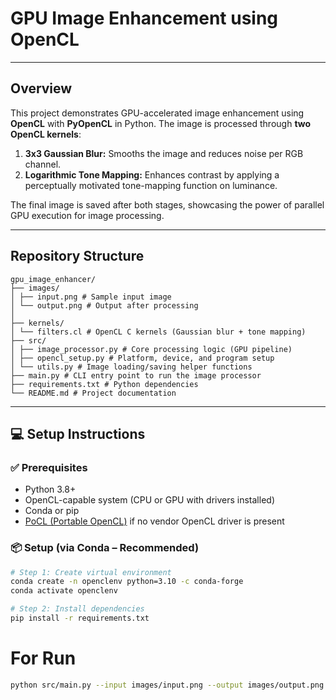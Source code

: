 #  GPU Image Enhancement using OpenCL

---
##  Overview

This project demonstrates GPU-accelerated image enhancement using **OpenCL** with **PyOpenCL** in Python. The image is processed through **two OpenCL kernels**:

1. **3x3 Gaussian Blur:** Smooths the image and reduces noise per RGB channel.
2. **Logarithmic Tone Mapping:** Enhances contrast by applying a perceptually motivated tone-mapping function on luminance.

The final image is saved after both stages, showcasing the power of parallel GPU execution for image processing.

---

##  Repository  Structure
```
gpu_image_enhancer/
├── images/
│ ├── input.png # Sample input image
│ └── output.png # Output after processing
│
├── kernels/
│ └── filters.cl # OpenCL C kernels (Gaussian blur + tone mapping)
├── src/
│ ├── image_processor.py # Core processing logic (GPU pipeline)
│ ├── opencl_setup.py # Platform, device, and program setup
│ └── utils.py # Image loading/saving helper functions
├── main.py # CLI entry point to run the image processor
├── requirements.txt # Python dependencies
└── README.md # Project documentation

```

---

## 💻 Setup Instructions

### ✅ Prerequisites

- Python 3.8+
- OpenCL-capable system (CPU or GPU with drivers installed)
- Conda or pip
- [PoCL (Portable OpenCL)](http://portablecl.org/) if no vendor OpenCL driver is present

### 📦 Setup (via Conda – Recommended)

```bash
# Step 1: Create virtual environment
conda create -n openclenv python=3.10 -c conda-forge
conda activate openclenv

# Step 2: Install dependencies
pip install -r requirements.txt
```
# For Run
```bash
python src/main.py --input images/input.png --output images/output.png --luminance 5.0
```






